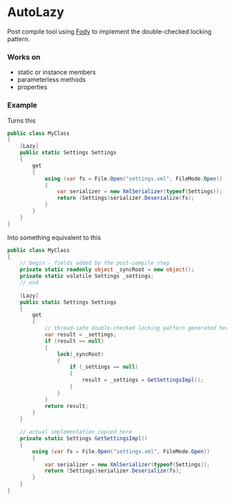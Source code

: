 # AutoLazy

Post compile tool using [Fody](https://github.com/Fody/Fody) to implement the double-checked locking pattern.

### Works on
* static or instance members
* parameterless methods
* properties

### Example
Turns this
```c#
public class MyClass
{
	[Lazy]
	public static Settings Settings
	{
		get
		{
			using (var fs = File.Open("settings.xml", FileMode.Open))
			{
				var serializer = new XmlSerializer(typeof(Settings));
				return (Settings)serializer.Deserialize(fs);
			}
		}
	}
}
```

Into something equivalent to this
```c#
public class MyClass
{
	// begin - fields added by the post-compile step
	private static readonly object _syncRoot = new object();
	private static volatile Settings _settings;
	// end
	
	[Lazy]
	public static Settings Settings
	{
		get
		{
			// thread-safe double-checked locking pattern generated here
			var result = _settings;
			if (result == null)
			{
				lock(_syncRoot)
				{
					if (_settings == null)
					{
						result = _settings = GetSettingsImpl();
					}
				}
			}
			return result;
		}
	}
	
	// actual implementation copied here
	private static Settings GetSettingsImpl()
	{
		using (var fs = File.Open("settings.xml", FileMode.Open))
		{
			var serializer = new XmlSerializer(typeof(Settings));
			return (Settings)serializer.Deserialize(fs);
		}
	}
}
```
